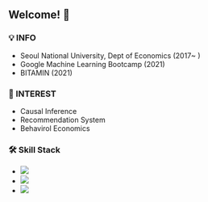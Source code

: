 ## Welcome! 👋

<!--
**Hoiin/Hoiin** is a ✨ _special_ ✨ repository because its `README.md` (this file) appears on your GitHub profile.

Here are some ideas to get you started:

- 🔭 I’m currently working on ...
- 🌱 I’m currently learning ...
- 👯 I’m looking to collaborate on ...
- 🤔 I’m looking for help with ...
- 💬 Ask me about ...
- 📫 How to reach me: ...
- 😄 Pronouns: ...
- ⚡ Fun fact: ...
-->

### 💡 INFO
- Seoul National University, Dept of Economics (2017~ )
- Google Machine Learning Bootcamp (2021)
- BITAMIN (2021)

### 🤔 INTEREST
- Causal Inference
- Recommendation System
- Behavirol Economics

### 🛠 Skill Stack
- <img src="https://img.shields.io/badge/Python-3766AB?style=flat-square&logo=Python&logoColor=white"/></a> 
- <img src="https://img.shields.io/badge/Tensorflow-FFFF00?style=flat-square&logo=Tensorflow&logoColor=grey"/></a> 
- <img src="https://img.shields.io/badge/Scikitlearn-FFC0CB?style=flat-square&logo=scikit-learn&logoColor=grey"/></a> 

